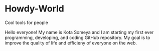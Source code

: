 # Howdy-World
Cool tools for people

Hello everyone! My name is Kota Someya and I am starting my first ever programming, developing, and coding GitHub repository. My goal is to improve the quality of life and efficieny of everyone on the web. 
